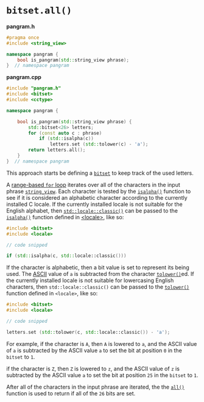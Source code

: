 # `bitset.all()`


**pangram.h**
```cpp
#pragma once
#include <string_view>

namespace pangram {
    bool is_pangram(std::string_view phrase);
}  // namespace pangram
```

**pangram.cpp**

```cpp
#include "pangram.h"
#include <bitset>
#include <cctype>

namespace pangram {

    bool is_pangram(std::string_view phrase) {
        std::bitset<26> letters;
        for (const auto c : phrase)
            if (std::isalpha(c))
                letters.set (std::tolower(c) - 'a');
        return letters.all();
    }
}  // namespace pangram
```

This approach starts be defining a [`bitset`][bitset] to keep track of the used letters.

A [range-based `for` loop][ranged-for] iterates over all of the characters in the input phrase [`string_view`][stringview].
Each character is tested by the [`isalpha()`][isalpha] function to see if it is considered an alphabetic character according to the currently installed C locale.
If the currently installed locale is not suitable for the English alphabet, then [`std::locale::classic()`][locale-classic] can be passed to the [`isalpha()`][isalpha-locale] function defined in [&lt;locale&gt;][locale], like so: 

```cpp
#include <bitset>
#include <locale>

// code snipped

if (std::isalpha(c, std::locale::classic()))
```

If the character is alphabetic, then a bit value is set to represent its being used.
The [ASCII][ascii] value of `a` is subtracted from the character [`tolower()`][tolower]ed.
If the currently installed locale is not suitable for lowercasing English characters, then `std::locale::classic()` can be passed to the [`tolower()`][tolower-locale] function defined in `<locale>`, like so:

```cpp
#include <bitset>
#include <locale>

// code snipped

letters.set (std::tolower(c, std::locale::classic()) - 'a');
```

For example, if the character is `A`, then `A` is lowered to `a`, and the ASCII value of `a` is subtracted by the ASCII value `a` to set the bit at position `0` in the `bitset` to `1`.

if the character is `Z`, then `Z` is lowered to `z`, and the ASCII value of `z` is subtracted by the ASCII value `a` to set the bit at position `25` in the `bitset` to `1`.

After all of the characters in the input phrase are iterated, the the [`all()`][all] function is used to return if all of the `26` bits are set.

[bitset]: https://en.cppreference.com/w/cpp/utility/bitset
[ranged-for]: https://en.cppreference.com/w/cpp/language/range-for
[stringview]: https://en.cppreference.com/w/cpp/header/string_view
[isalpha]: https://en.cppreference.com/w/cpp/string/byte/isalpha
[isalpha-locale]: https://en.cppreference.com/w/cpp/locale/isalpha
[locale]: https://en.cppreference.com/w/cpp/header/locale
[locale-classic]: https://en.cppreference.com/w/cpp/locale/locale/classic
[tolower]: https://en.cppreference.com/w/cpp/string/byte/tolower
[tolower-locale]: https://en.cppreference.com/w/cpp/locale/tolower
[ascii]: https://www.asciitable.com/
[all]: https://en.cppreference.com/w/cpp/utility/bitset/all_any_none
